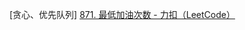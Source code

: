 [贪心、优先队列]  [871. 最低加油次数 - 力扣（LeetCode）](https://leetcode.cn/problems/minimum-number-of-refueling-stops/description/)